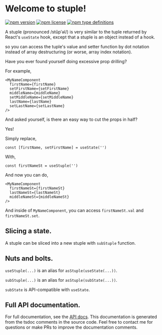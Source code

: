 # Welcome to stuple!

[![npm version](https://img.shields.io/npm/v/stuple.svg)](https://npmjs.org/package/stuple)
[![npm license](https://img.shields.io/npm/l/stuple.svg)](https://npmjs.org/package/stuple)
[![npm type definitions](https://img.shields.io/npm/types/stuple.svg)](https://npmjs.org/package/stuple)

A stuple (pronounced /stŭp′əl/) is very similar to the tuple returned by React's `useState` hook, except that a stuple is an object instead of a hook.

so you can access the tuple's value and setter function by dot notation instead of array destructuring (or worse, array index notation).

Have you ever found yourself doing excessive prop drilling?

For example,

```tsx
<MyNameComponent
  firstName={firstName}
  setFirstName={setFirstName}
  middleName={middleName}
  setMiddleName={setMiddleName}
  lastName={lastName}
  setLastName={setLastName}
/>
```

And asked yourself, is there an easy way to cut the props in half?

Yes!

Simply replace,

```tsx
const [firstName, setFirstName] = useState('')
```

With,

```tsx
const firstNameSt = useStuple('')
```

And now you can do,

```tsx
<MyNameComponent
  firstNameSt={firstNameSt}
  lastNameSt={lastNameSt}
  middleNameSt={middleNameSt}
/>
```

And inside of `MyNameComponent`, you can access `firstNameSt.val` and `firstNameSt.set`.

## Slicing a state.

A stuple can be sliced into a new stuple with `subStuple` function.

## Nuts and bolts.

`useStuple(...)` is an alias for `asStuple(useState(...))`.

`subStuple(...)` is an alias for `asStuple(subState(...))`.

`subState` is API-compatible with `useState`.

## Full API documentation.

For full documentation, see the [API docs](https://github.com/700software/stuple/tree/main/docs).
This documentation is generated from the tsdoc comments in the source code.
Feel free to contact me for questions or make PRs to improve the documentation comments.
